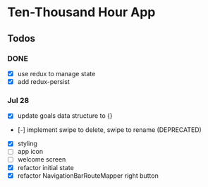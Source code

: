 # Ten-Thousand Hour App

## Todos

### DONE
- [x]  use redux to manage state
- [x]  add redux-persist

### Jul 28
- [x] update goals data structure to {}
- [-] implement swipe to delete, swipe to rename (DEPRECATED)
- [x] styling
- [ ] app icon
- [ ] welcome screen
- [x] refactor initial state
- [x] refactor NavigationBarRouteMapper right button
